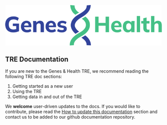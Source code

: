 ![Genes and Health logo](images/branding/genes-and-health-logo-blue-green.svg)

## TRE Documentation

If you are new to the Genes & Health TRE, we recommend reading the following TRE doc sections:

1. Getting started as a new user
2. Using the TRE
3. Getting data in and out of the TRE

<!---
1. [Getting started as a new user](getting-started-as-a-new-user.md)
2. [Using the TRE](getting-data-in-and-out-of-the-TRE)
3. [How to get help](how-to-get-help.md)
-->

We **welcome** user-driven updates to the docs.  If you would like to contribute, please read the [How to update this documentation](how-to-update-this-documentation.md) section and contact us to be added to our github documentation repository.

<!--
<div class="grid cards">
  
    <a href="getting-started-as-a-new-user" class="md-button md-button--primary">Getting started</a>
 
    <a href="page2.md" class="md-button md-button--primary">How to guide</a>
  
    <a href="explainers" class="md-button md-button--primary">Explainers</a>
  
    <a href="page4.md" class="md-button md-button--primary">Other documents</a>

</div>
-->

